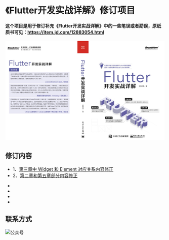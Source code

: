 # 《Flutter开发实战详解》修订项目

#### 这个项目是用于修订补充《Flutter开发实战详解》中的一些笔误或者勘误，原纸质书可见：https://item.jd.com/12883054.html


[![](./INDEX.jpeg)](https://item.jd.com/12883054.html
)


## 修订内容

- 1、[第三章中 Widget 和 Element 对应关系内容修正](./revised_1/INDEX.md)
- 2、[第二章和第五章部分内容修正](./revised_2/INDEX.md)
* 
* 
* 
* 


## 联系方式

![公众号](http://img.cdn.guoshuyu.cn/wechat_qq.png)